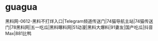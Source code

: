 # guagua
黑料网-0612-黑料不打烊入口|Telegram频道传送门|74猫导航主站|74猫传送门|78黑料网|五一吃瓜|黑料曝料网|51动漫|黑料大爆料|91妻友|国产吃瓜|抖音Max|881比鸭
